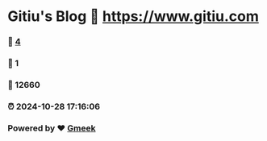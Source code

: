 # Gitiu's Blog :link: https://www.gitiu.com 
### :page_facing_up: [4](https://www.gitiu.com/tag.html) 
### :speech_balloon: 1 
### :hibiscus: 12660 
### :alarm_clock: 2024-10-28 17:16:06 
### Powered by :heart: [Gmeek](https://github.com/Meekdai/Gmeek)
